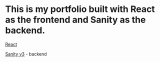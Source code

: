# This is my portfolio built with React as the frontend and Sanity as the backend.

[React](https://reactjs.org/)

[Sanity v3](https://www.sanity.io/) - backend
